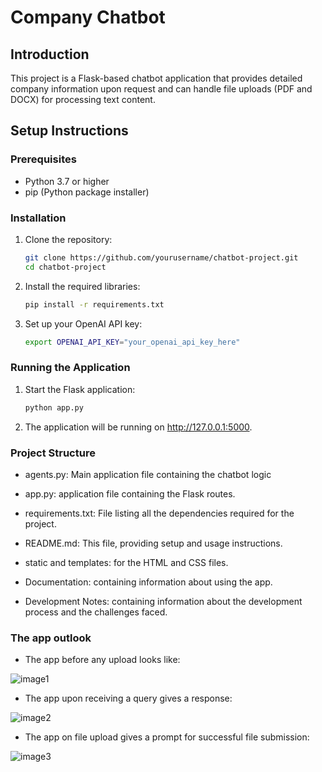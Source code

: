 # Company Chatbot

## Introduction
This project is a Flask-based chatbot application that provides detailed company information upon request and can handle file uploads (PDF and DOCX) for processing text content.

## Setup Instructions

### Prerequisites
- Python 3.7 or higher
- pip (Python package installer)

### Installation

1. Clone the repository:
   ```sh
   git clone https://github.com/yourusername/chatbot-project.git
   cd chatbot-project

2. Install the required libraries:
   
   ```sh
   pip install -r requirements.txt

3. Set up your OpenAI API key:

   ```sh
   export OPENAI_API_KEY="your_openai_api_key_here"

### Running the Application

1. Start the Flask application:

   ```sh
   python app.py

2. The application will be running on http://127.0.0.1:5000.

### Project Structure

- agents.py: Main application file containing the chatbot logic

- app.py: application file containing the Flask routes.

- requirements.txt: File listing all the dependencies required for the project.

- README.md: This file, providing setup and usage instructions.

- static and templates: for the HTML and CSS files.

- Documentation: containing information about using the app.

- Development Notes: containing information about the development process and the challenges faced.

### The app outlook

- The app before any upload looks like:
  
![image1](https://github.com/shazam37/Company-chatbot/assets/119686545/4d6edb84-8b65-4b3c-9892-65ab0036dcc7)

- The app upon receiving a query gives a response:

![image2](https://github.com/shazam37/Company-chatbot/assets/119686545/800549b3-e59f-4693-a422-9783ad023615)

- The app on file upload gives a prompt for successful file submission: 

![image3](https://github.com/shazam37/Company-chatbot/assets/119686545/d46760a1-5fe8-4683-8956-4544c64fcb0a)


   
